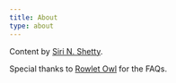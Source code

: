 ```yaml
---
title: About
type: about
---
```


Content by [Siri N. Shetty](https://github.com/siri-n-shetty). 

Special thanks to [Rowlet Owl](https://www.reddit.com/user/rowlet-owl/) for the FAQs. 
